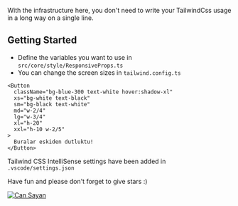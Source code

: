 With the infrastructure here, you don't need to write your TailwindCss usage in a long way on a single line.

## Getting Started

- Define the variables you want to use in `src/core/style/ResponsiveProps.ts`
- You can change the screen sizes in `tailwind.config.ts`

```
<Button
  className="bg-blue-300 text-white hover:shadow-xl"
  xs="bg-white text-black"
  sm="bg-black text-white"
  md="w-2/4"
  lg="w-3/4"
  xl="h-20"
  xxl="h-10 w-2/5"
>
  Buralar eskiden dutluktu!
</Button>
```

Tailwind CSS IntelliSense settings have been added in `.vscode/settings.json`

Have fun and please don't forget to give stars :)

[![Can Sayan](https://cansayan.com.tr/assets/img/icon.ico)](https://cansayan.com.tr)
